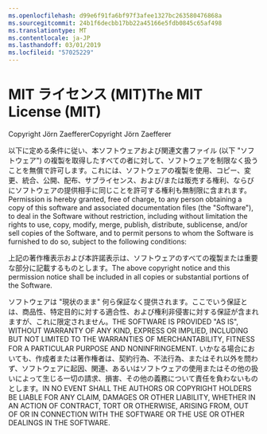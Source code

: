 ```yaml
---
ms.openlocfilehash: d99e6f91fa6bf97f3afee1327bc263580476868a
ms.sourcegitcommit: 24b1f6decbb17bb22a45166e5fdb0845c65af498
ms.translationtype: MT
ms.contentlocale: ja-JP
ms.lasthandoff: 03/01/2019
ms.locfileid: "57025229"
---
```

<a name="the-mit-license-mit"></a><span data-ttu-id="1e75d-101">MIT ライセンス (MIT)</span><span class="sxs-lookup"><span data-stu-id="1e75d-101">The MIT License (MIT)</span></span>
=====================

<span data-ttu-id="1e75d-102">Copyright Jörn Zaefferer</span><span class="sxs-lookup"><span data-stu-id="1e75d-102">Copyright Jörn Zaefferer</span></span>

<span data-ttu-id="1e75d-103">以下に定める条件に従い、本ソフトウェアおよび関連文書ファイル (以下 "ソフトウェア") の複製を取得したすべての者に対して、ソフトウェアを制限なく扱うことを無償で許可します。これには、ソフトウェアの複製を使用、コピー、変更、統合、公開、配布、サブライセンス、および/または販売する権利、ならびにソフトウェアの提供相手に同じことを許可する権利も無制限に含まれます。</span><span class="sxs-lookup"><span data-stu-id="1e75d-103">Permission is hereby granted, free of charge, to any person obtaining a copy of this software and associated documentation files (the "Software"), to deal in the Software without restriction, including without limitation the rights to use, copy, modify, merge, publish, distribute, sublicense, and/or sell copies of the Software, and to permit persons to whom the Software is furnished to do so, subject to the following conditions:</span></span>

<span data-ttu-id="1e75d-104">上記の著作権表示および本許諾表示は、ソフトウェアのすべての複製または重要な部分に記載するものとします。</span><span class="sxs-lookup"><span data-stu-id="1e75d-104">The above copyright notice and this permission notice shall be included in all copies or substantial portions of the Software.</span></span>

<span data-ttu-id="1e75d-105">ソフトウェアは "現状のまま" 何ら保証なく提供されます。ここでいう保証とは、商品性、特定目的に対する適合性、および権利非侵害に対する保証が含まれますが、これに限定されません。</span><span class="sxs-lookup"><span data-stu-id="1e75d-105">THE SOFTWARE IS PROVIDED "AS IS", WITHOUT WARRANTY OF ANY KIND, EXPRESS OR IMPLIED, INCLUDING BUT NOT LIMITED TO THE WARRANTIES OF MERCHANTABILITY, FITNESS FOR A PARTICULAR PURPOSE AND NONINFRINGEMENT.</span></span> <span data-ttu-id="1e75d-106">いかなる場合においても、作成者または著作権者は、契約行為、不法行為、またはそれ以外を問わず、ソフトウェアに起因、関連、あるいはソフトウェアの使用またはその他の扱いによって生じる一切の請求、損害、その他の義務について責任を負わないものとします。</span><span class="sxs-lookup"><span data-stu-id="1e75d-106">IN NO EVENT SHALL THE AUTHORS OR COPYRIGHT HOLDERS BE LIABLE FOR ANY CLAIM, DAMAGES OR OTHER LIABILITY, WHETHER IN AN ACTION OF CONTRACT, TORT OR OTHERWISE, ARISING FROM, OUT OF OR IN CONNECTION WITH THE SOFTWARE OR THE USE OR OTHER DEALINGS IN THE SOFTWARE.</span></span>
